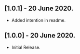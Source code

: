## [1.0.1] - 20 June 2020.

* Added intention in readme.

## [1.0.0] - 20 June 2020.

* Initial Release.
